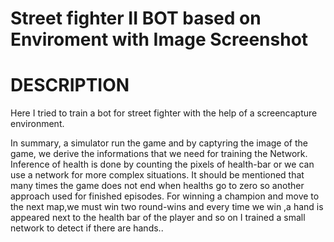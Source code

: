 # Street fighter II BOT based on Enviroment with Image Screenshot



# DESCRIPTION
Here I tried to train a bot for street fighter with the help of a screencapture environment.

In summary, a simulator run the game and by captyring the image of the game, we derive the informations that we need for training the Network.  Inference of health is done by counting the pixels of health-bar or we can use a network for more complex situations. It should be mentioned that many times the game does not end when healths go to zero so another approach used for finished episodes. For winning a champion and move to the next map,we must win two round-wins and every time we win ,a hand is appeared next to the health bar of the player and so on I trained a small network to detect if there are hands..

